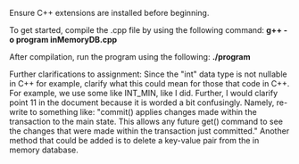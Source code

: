 Ensure C++ extensions are installed before beginning.

To get started, compile the .cpp file by using the following command:
**g++ -o program inMemoryDB.cpp**

After compilation, run the program using the following: 
**./program**


Further clarifications to assignment: Since the "int" data type is not nullable in C++ for example, clarify what this could mean for those that code in C++. For example, we use some like INT_MIN, like I did. Further, I would clarify point 11 in the document because it is worded a bit confusingly. Namely, re-write to something like: "commit() applies changes made within the transaction to the main state. This allows any future get() command to see the changes that were made within the transaction just committed." Another method that could be added is to delete a key-value pair from the in memory database. 

